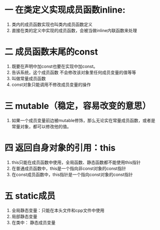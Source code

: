 # 一 在类定义实现成员函数inline:
1. 类内的成员函数实现也叫类内成员函数定义
2. 直接在类的定义中实现的成员函数，会被当做inline内联函数来处理

# 二 成员函数末尾的const
1. 既要在声明中加const也要在实现中加const。
2. 告诉系统，这个成员函数 不会修改该对象里任何成员变量的值等等
3. 叫做常量成员函数
4. const对象只能调用不修改成员变量的操作

# 三 mutable（稳定，容易改变的意思）
1. 如果一个成员变量前边被mutable修饰，那么无论实在常量成员函数，或者是常量对象，都可以修改他的值。

# 四 返回自身对象的引用：this
1. this只能在成员函数中使用，全局函数、静态函数都不能使用this指针
2. 在普通成员函数中，this是一个指向非const对象的const指针
3. 在const成员函数中，this指针是一个指向const对象的const指针

# 五 static成员
1. 全局静态变量：只能在本头文件和cpp文件中使用
2. 局部静态变量
3. 在类中：
   静态成员变量
